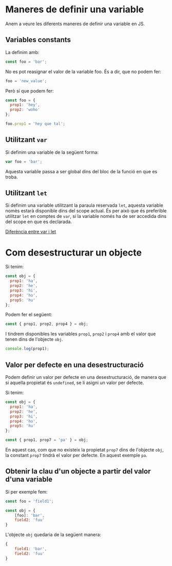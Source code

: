 # Maneres de definir una variable
Anem a veure les diferents maneres de definir una variable en JS.

## Variables constants
La definim amb:
```js
const foo = 'bar';
```

No es pot reasignar el valor de la variable foo. És a dir, que no podem fer:
```js
foo = 'new_value';
```

Però sí que podem fer:
```js
const foo = {
  prop1: 'hey',
  prop2: 'woho'
};

foo.prop1 = 'hey que tal';
```

## Utilitzant `var`
Si definim una variable de la següent forma:
```js
var foo = 'bar';
```

Aquesta variable passa a ser global dins del bloc de la funció en que es troba.

## Utilitzant `let`
Si definim una variable utilitzant la paraula reservada `let`, aquesta variable
nomès estarà disponible dins del scope actual. És per això que és preferible
utilitzar `let` en comptes de `var`, si la variable només ha de ser accedida
dins del scope en que es declarada.

[Diferència entre var i let](https://stackoverflow.com/questions/762011/whats-the-difference-between-using-let-and-var-to-declare-a-variable-in-jav/11444416#11444416)


# Com desestructurar un objecte
Si tenim:
```js
const obj = {
  prop1: 'ha',
  prop2: 'he',
  prop3: 'hi',
  prop4: 'ho',
  prop5: 'hu'
};
```

Podem fer el següent:
```js
const { prop1, prop2, prop4 } = obj;
```

I tindrem disponibles les variables `prop1`, `prop2` i `prop4` amb el valor que
tenen dins de l'objecte `obj`.

```js
console.log(prop1);
```

## Valor per defecte en una desestructuració
Podem definir un valor per defecte en una desestructuració, de manera
que si aquella propietat és `undefined`, se li asigni un valor per defecte.

Si tenim:
```js
const obj = {
  prop1: 'ha',
  prop2: 'he',
  prop3: 'hi',
  prop4: 'ho',
  prop5: 'hu'
};

const { prop1, prop7 = 'pa' } = obj;
```

En aquest cas, com que no existeix la propietat `prop7` dins de l'objecte `obj`,
la constant `prop7` tindrà el valor per defecte. En aquest exemple `pa`.

## Obtenir la clau d'un objecte a partir del valor d'una variable
Si per exemple fem:

```js
const foo = 'field1';

const obj = {
    [foo]: 'bar',
    field2: 'fuu'
}
```

L'objecte `obj` quedaria de la següent manera:
```js
{
    field1: 'bar',
    field2: 'fuu'
}
```

